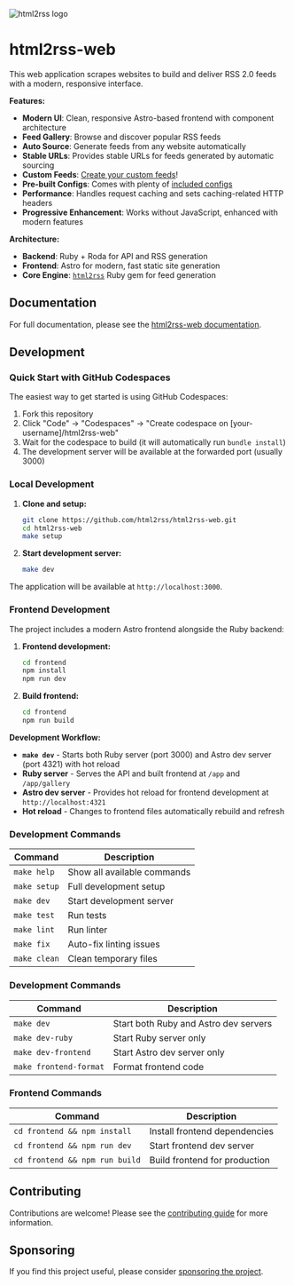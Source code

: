![html2rss logo](https://github.com/html2rss/html2rss/raw/master/support/logo.png)

# html2rss-web

This web application scrapes websites to build and deliver RSS 2.0 feeds with a modern, responsive interface.

**Features:**

- **Modern UI**: Clean, responsive Astro-based frontend with component architecture
- **Feed Gallery**: Browse and discover popular RSS feeds
- **Auto Source**: Generate feeds from any website automatically
- **Stable URLs**: Provides stable URLs for feeds generated by automatic sourcing
- **Custom Feeds**: [Create your custom feeds](https://html2rss.github.io/web-application/tutorials/building-feeds)!
- **Pre-built Configs**: Comes with plenty of [included configs](https://html2rss.github.io/web-application/how-to/use-included-configs)
- **Performance**: Handles request caching and sets caching-related HTTP headers
- **Progressive Enhancement**: Works without JavaScript, enhanced with modern features

**Architecture:**

- **Backend**: Ruby + Roda for API and RSS generation
- **Frontend**: Astro for modern, fast static site generation
- **Core Engine**: [`html2rss`](https://github.com/html2rss/html2rss) Ruby gem for feed generation

## Documentation

For full documentation, please see the [html2rss-web documentation](https://html2rss.github.io/web-application/).

## Development

### Quick Start with GitHub Codespaces

The easiest way to get started is using GitHub Codespaces:

1. Fork this repository
2. Click "Code" → "Codespaces" → "Create codespace on [your-username]/html2rss-web"
3. Wait for the codespace to build (it will automatically run `bundle install`)
4. The development server will be available at the forwarded port (usually 3000)

### Local Development

1. **Clone and setup:**

   ```bash
   git clone https://github.com/html2rss/html2rss-web.git
   cd html2rss-web
   make setup
   ```

2. **Start development server:**
   ```bash
   make dev
   ```

The application will be available at `http://localhost:3000`.

### Frontend Development

The project includes a modern Astro frontend alongside the Ruby backend:

1. **Frontend development:**

   ```bash
   cd frontend
   npm install
   npm run dev
   ```

2. **Build frontend:**
   ```bash
   cd frontend
   npm run build
   ```

**Development Workflow:**

- **`make dev`** - Starts both Ruby server (port 3000) and Astro dev server (port 4321) with hot reload
- **Ruby server** - Serves the API and built frontend at `/app` and `/app/gallery`
- **Astro dev server** - Provides hot reload for frontend development at `http://localhost:4321`
- **Hot reload** - Changes to frontend files automatically rebuild and refresh

### Development Commands

| Command      | Description                 |
| ------------ | --------------------------- |
| `make help`  | Show all available commands |
| `make setup` | Full development setup      |
| `make dev`   | Start development server    |
| `make test`  | Run tests                   |
| `make lint`  | Run linter                  |
| `make fix`   | Auto-fix linting issues     |
| `make clean` | Clean temporary files       |

### Development Commands

| Command                | Description                           |
| ---------------------- | ------------------------------------- |
| `make dev`             | Start both Ruby and Astro dev servers |
| `make dev-ruby`        | Start Ruby server only                |
| `make dev-frontend`    | Start Astro dev server only           |
| `make frontend-format` | Format frontend code                  |

### Frontend Commands

| Command                        | Description                   |
| ------------------------------ | ----------------------------- |
| `cd frontend && npm install`   | Install frontend dependencies |
| `cd frontend && npm run dev`   | Start frontend dev server     |
| `cd frontend && npm run build` | Build frontend for production |

## Contributing

Contributions are welcome! Please see the [contributing guide](https://html2rss.github.io/get-involved/contributing) for more information.

## Sponsoring

If you find this project useful, please consider [sponsoring the project](https://github.com/sponsors/gildesmarais).
